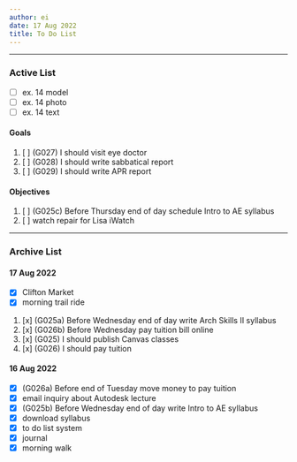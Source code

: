 ```yaml
---
author: ei
date: 17 Aug 2022
title: To Do List
---
```


---

### Active List

- [ ] ex. 14 model
- [ ] ex. 14 photo
- [ ] ex. 14 text 

#### Goals

1. [ ] (G027) I should visit eye doctor
1. [ ] (G028) I should write sabbatical report
1. [ ] (G029) I should write APR report

#### Objectives

1. [ ] (G025c) Before Thursday end of day schedule Intro to AE syllabus
1. [ ] watch repair for Lisa iWatch

---

### Archive List

#### 17 Aug 2022

- [x] Clifton Market
- [x] morning trail ride
1. [x] (G025a) Before Wednesday end of day write Arch Skills II syllabus
1. [x] (G026b) Before Wednesday pay tuition bill online
1. [x] (G025) I should publish Canvas classes
1. [x] (G026) I should pay tuition

#### 16 Aug 2022
- [x] (G026a) Before end of Tuesday move money to pay tuition
- [x] email inquiry about Autodesk lecture
- [x] (G025b) Before Wednesday end of day write Intro to AE syllabus
- [x] download syllabus
- [x] to do list system
- [x] journal
- [x] morning walk
